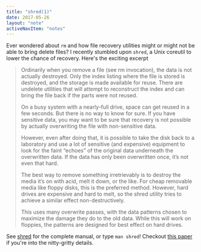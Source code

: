 ```yaml
---
title: "shred(1)"
date: 2017-05-26
layout: "note"
activeNavItem: "notes"
---
```


Ever wondered about `rm` and how file recovery utilities might or might not be able to bring delete files?
I recently stumbled upon `shred`, a Unix coreutil to lower the chance of recovery. Here's the exciting excerpt

> Ordinarily when you remove a file (see rm invocation), the data is not actually destroyed. Only the index listing where the file is stored is destroyed, and the storage is made available for reuse. There are undelete utilities that will attempt to reconstruct the index and can bring the file back if the parts were not reused.
>
> On a busy system with a nearly-full drive, space can get reused in a few seconds. But there is no way to know for sure. If you have sensitive data, you may want to be sure that recovery is not possible by actually overwriting the file with non-sensitive data.
>
> However, even after doing that, it is possible to take the disk back to a laboratory and use a lot of sensitive (and expensive) equipment to look for the faint “echoes” of the original data underneath the overwritten data. If the data has only been overwritten once, it’s not even that hard.
>
> The best way to remove something irretrievably is to destroy the media it’s on with acid, melt it down, or the like. For cheap removable media like floppy disks, this is the preferred method. However, hard drives are expensive and hard to melt, so the shred utility tries to achieve a similar effect non-destructively.
>
> This uses many overwrite passes, with the data patterns chosen to maximize the damage they do to the old data. While this will work on floppies, the patterns are designed for best effect on hard drives.

See [shred](https://www.gnu.org/software/coreutils/manual/coreutils.html#shred-invocation) for the complete manual, or type `man shred`! Checkout [this paper](https://www.cs.auckland.ac.nz/~pgut001/pubs/secure_del.html) if you're into the nitty-gritty details.
